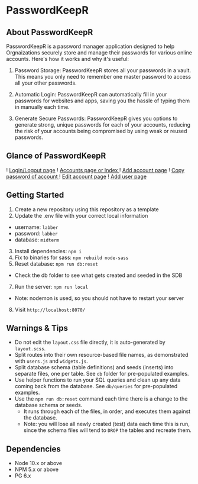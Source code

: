 PasswordKeepR
=========


## About PasswordKeepR
PasswordKeepR is a password manager application designed to help Orgnaizations securely store and manage their passwords for various online accounts. Here's how it works and why it's useful:

  1. Password Storage: PasswordKeepR stores all your passwords in a vault. This means you only need to remember one master password to access all your other passwords.
  2. Automatic Login: PasswordKeepR can automatically fill in your passwords for websites and apps, saving you the hassle of typing them in manually each time.

  3. Generate Secure Passwords: PasswordKeepR gives you options to generate strong, unique passwords for each of your accounts, reducing the risk of your accounts being compromised by using weak or reused passwords.

## Glance of PasswordKeepR
! [Login/Logout page](public/images/Login:out.png)
! [Accounts page or Index ](/public/images/accountsPage.png)
! [Add account page](/public/images/addAccount.png)
! [Copy password of account ](/public/images/copyPass.png)
! [Edit account page](/public/images/editAccount.png)
! [Add user page](/public/images/addUser.png)



## Getting Started
1. Create a new repository using this repository as a template
2. Update the .env file with your correct local information 
  - username: `labber` 
  - password: `labber` 
  - database: `midterm`
3. Install dependencies: `npm i`
4. Fix to binaries for sass: `npm rebuild node-sass`
5. Reset database: `npm run db:reset`
  - Check the db folder to see what gets created and seeded in the SDB
7. Run the server: `npm run local`
  - Note: nodemon is used, so you should not have to restart your server
8. Visit `http://localhost:8070/`

## Warnings & Tips

- Do not edit the `layout.css` file directly, it is auto-generated by `layout.scss`.
- Split routes into their own resource-based file names, as demonstrated with `users.js` and `widgets.js`.
- Split database schema (table definitions) and seeds (inserts) into separate files, one per table. See `db` folder for pre-populated examples. 
- Use helper functions to run your SQL queries and clean up any data coming back from the database. See `db/queries` for pre-populated examples.
- Use the `npm run db:reset` command each time there is a change to the database schema or seeds. 
  - It runs through each of the files, in order, and executes them against the database. 
  - Note: you will lose all newly created (test) data each time this is run, since the schema files will tend to `DROP` the tables and recreate them.

## Dependencies

- Node 10.x or above
- NPM 5.x or above
- PG 6.x
